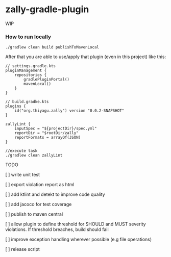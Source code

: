 # zally-gradle-plugin

WIP

### How to run locally 
```
./gradlew clean build publishToMavenLocal
```

After that you are able to use/apply that plugin (even in this project) like this:
```
// settings.gradle.kts
pluginManagement {
    repositories {
        gradlePluginPortal()
        mavenLocal()
    }
}

// build.gradke.kts
plugins {
    id("org.thiyagu.zally") version "0.0.2-SNAPSHOT"
}

zallyLint {
    inputSpec = "${projectDir}/spec.yml"
    reportDir = "$rootDir/zally"
    reportFormats = arrayOf(JSON)
}

//execute task
./gradlew clean zallyLint

```

TODO

[ ] write unit test

[ ] export violation report as html

[ ] add ktlint and detekt to improve code quality

[ ] add jacoco for test coverage

[ ] publish to maven central

[ ] allow plugin to define threshold for SHOULD and MUST severity violations. If threshold breaches, build should fail

[ ] improve exception handling wherever possible (e.g file operations)

[ ] release script